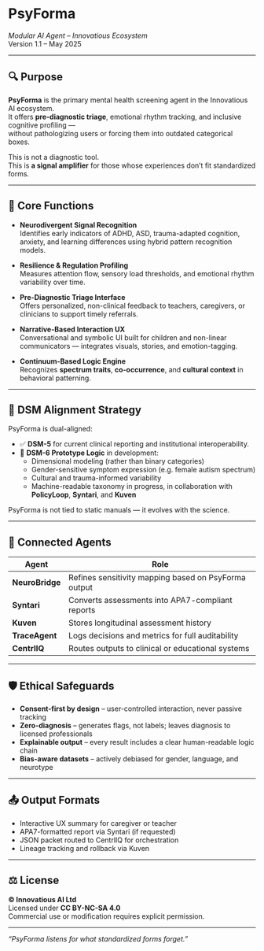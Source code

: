 # PsyForma  
_Modular AI Agent – Innovatious Ecosystem_  
Version 1.1 – May 2025

---

## 🔍 Purpose

**PsyForma** is the primary mental health screening agent in the Innovatious AI ecosystem.  
It offers **pre-diagnostic triage**, emotional rhythm tracking, and inclusive cognitive profiling —  
without pathologizing users or forcing them into outdated categorical boxes.

This is not a diagnostic tool.  
This is **a signal amplifier** for those whose experiences don’t fit standardized forms.

---

## 🧠 Core Functions

- **Neurodivergent Signal Recognition**  
  Identifies early indicators of ADHD, ASD, trauma-adapted cognition, anxiety, and learning differences using hybrid pattern recognition models.

- **Resilience & Regulation Profiling**  
  Measures attention flow, sensory load thresholds, and emotional rhythm variability over time.

- **Pre-Diagnostic Triage Interface**  
  Offers personalized, non-clinical feedback to teachers, caregivers, or clinicians to support timely referrals.

- **Narrative-Based Interaction UX**  
  Conversational and symbolic UI built for children and non-linear communicators — integrates visuals, stories, and emotion-tagging.

- **Continuum-Based Logic Engine**  
  Recognizes **spectrum traits**, **co-occurrence**, and **cultural context** in behavioral patterning.

---

## 🧬 DSM Alignment Strategy

PsyForma is dual-aligned:

- ✅ **DSM-5** for current clinical reporting and institutional interoperability.
- 🚧 **DSM-6 Prototype Logic** in development:
  - Dimensional modeling (rather than binary categories)
  - Gender-sensitive symptom expression (e.g. female autism spectrum)
  - Cultural and trauma-informed variability
  - Machine-readable taxonomy in progress, in collaboration with **PolicyLoop**, **Syntari**, and **Kuven**

PsyForma is not tied to static manuals — it evolves with the science.

---

## 🔗 Connected Agents

| Agent | Role |
|-------|------|
| **NeuroBridge** | Refines sensitivity mapping based on PsyForma output |
| **Syntari** | Converts assessments into APA7-compliant reports |
| **Kuven** | Stores longitudinal assessment history |
| **TraceAgent** | Logs decisions and metrics for full auditability |
| **CentrlIQ** | Routes outputs to clinical or educational systems |

---

## 🛡️ Ethical Safeguards

- **Consent-first by design** – user-controlled interaction, never passive tracking
- **Zero-diagnosis** – generates flags, not labels; leaves diagnosis to licensed professionals
- **Explainable output** – every result includes a clear human-readable logic chain
- **Bias-aware datasets** – actively debiased for gender, language, and neurotype

---

## 📤 Output Formats

- Interactive UX summary for caregiver or teacher
- APA7-formatted report via Syntari (if requested)
- JSON packet routed to CentrlIQ for orchestration
- Lineage tracking and rollback via Kuven

---

## ⚖️ License

**© Innovatious AI Ltd**  
Licensed under **CC BY-NC-SA 4.0**  
Commercial use or modification requires explicit permission.

---
*“PsyForma listens for what standardized forms forget.”*
